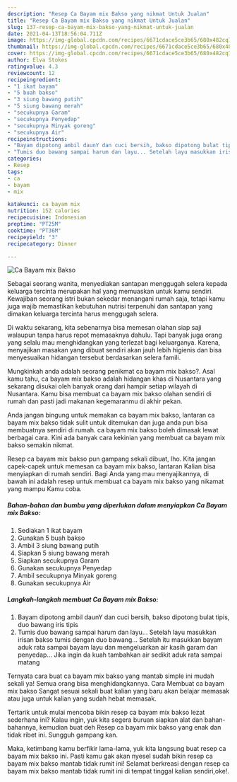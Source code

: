 ```yaml
---
description: "Resep Ca Bayam mix Bakso yang nikmat Untuk Jualan"
title: "Resep Ca Bayam mix Bakso yang nikmat Untuk Jualan"
slug: 137-resep-ca-bayam-mix-bakso-yang-nikmat-untuk-jualan
date: 2021-04-13T18:56:04.711Z
image: https://img-global.cpcdn.com/recipes/6671cdace5ce3b65/680x482cq70/ca-bayam-mix-bakso-foto-resep-utama.jpg
thumbnail: https://img-global.cpcdn.com/recipes/6671cdace5ce3b65/680x482cq70/ca-bayam-mix-bakso-foto-resep-utama.jpg
cover: https://img-global.cpcdn.com/recipes/6671cdace5ce3b65/680x482cq70/ca-bayam-mix-bakso-foto-resep-utama.jpg
author: Elva Stokes
ratingvalue: 4.3
reviewcount: 12
recipeingredient:
- "1 ikat bayam"
- "5 buah bakso"
- "3 siung bawang putih"
- "5 siung bawang merah"
- "secukupnya Garam"
- "secukupnya Penyedap"
- "secukupnya Minyak goreng"
- "secukupnya Air"
recipeinstructions:
- "Bayam dipotong ambil daunY dan cuci bersih, bakso dipotong bulat tipis, duo bawang iris tipis"
- "Tumis duo bawang sampai harum dan layu... Setelah layu masukkan irisan bakso tumis dengan duo bawang... Setelah itu masukkan bayam aduk rata sampai bayam layu dan mengeluarkan air kasih garam dan penyedap... Jika ingin da kuah tambahkan air sedikit aduk rata sampai matang"
categories:
- Resep
tags:
- ca
- bayam
- mix

katakunci: ca bayam mix 
nutrition: 152 calories
recipecuisine: Indonesian
preptime: "PT25M"
cooktime: "PT36M"
recipeyield: "3"
recipecategory: Dinner

---
```



![Ca Bayam mix Bakso](https://img-global.cpcdn.com/recipes/6671cdace5ce3b65/680x482cq70/ca-bayam-mix-bakso-foto-resep-utama.jpg)

Sebagai seorang wanita, menyediakan santapan menggugah selera kepada keluarga tercinta merupakan hal yang memuaskan untuk kamu sendiri. Kewajiban seorang istri bukan sekedar menangani rumah saja, tetapi kamu juga wajib memastikan kebutuhan nutrisi terpenuhi dan santapan yang dimakan keluarga tercinta harus menggugah selera.

Di waktu  sekarang, kita sebenarnya bisa memesan olahan siap saji walaupun tanpa harus repot memasaknya dahulu. Tapi banyak juga orang yang selalu mau menghidangkan yang terlezat bagi keluarganya. Karena, menyajikan masakan yang dibuat sendiri akan jauh lebih higienis dan bisa menyesuaikan hidangan tersebut berdasarkan selera famili. 



Mungkinkah anda adalah seorang penikmat ca bayam mix bakso?. Asal kamu tahu, ca bayam mix bakso adalah hidangan khas di Nusantara yang sekarang disukai oleh banyak orang dari hampir setiap wilayah di Nusantara. Kamu bisa membuat ca bayam mix bakso olahan sendiri di rumah dan pasti jadi makanan kegemaranmu di akhir pekan.

Anda jangan bingung untuk memakan ca bayam mix bakso, lantaran ca bayam mix bakso tidak sulit untuk ditemukan dan juga anda pun bisa membuatnya sendiri di rumah. ca bayam mix bakso boleh dimasak lewat berbagai cara. Kini ada banyak cara kekinian yang membuat ca bayam mix bakso semakin nikmat.

Resep ca bayam mix bakso pun gampang sekali dibuat, lho. Kita jangan capek-capek untuk memesan ca bayam mix bakso, lantaran Kalian bisa menyiapkan di rumah sendiri. Bagi Anda yang mau menyajikannya, di bawah ini adalah resep untuk membuat ca bayam mix bakso yang nikamat yang mampu Kamu coba.

<!--inarticleads1-->

##### Bahan-bahan dan bumbu yang diperlukan dalam menyiapkan Ca Bayam mix Bakso:

1. Sediakan 1 ikat bayam
1. Gunakan 5 buah bakso
1. Ambil 3 siung bawang putih
1. Siapkan 5 siung bawang merah
1. Siapkan secukupnya Garam
1. Gunakan secukupnya Penyedap
1. Ambil secukupnya Minyak goreng
1. Gunakan secukupnya Air




<!--inarticleads2-->

##### Langkah-langkah membuat Ca Bayam mix Bakso:

1. Bayam dipotong ambil daunY dan cuci bersih, bakso dipotong bulat tipis, duo bawang iris tipis
1. Tumis duo bawang sampai harum dan layu... Setelah layu masukkan irisan bakso tumis dengan duo bawang... Setelah itu masukkan bayam aduk rata sampai bayam layu dan mengeluarkan air kasih garam dan penyedap... Jika ingin da kuah tambahkan air sedikit aduk rata sampai matang




Ternyata cara buat ca bayam mix bakso yang mantab simple ini mudah sekali ya! Semua orang bisa menghidangkannya. Cara Membuat ca bayam mix bakso Sangat sesuai sekali buat kalian yang baru akan belajar memasak atau juga untuk kalian yang sudah hebat memasak.

Tertarik untuk mulai mencoba bikin resep ca bayam mix bakso lezat sederhana ini? Kalau ingin, yuk kita segera buruan siapkan alat dan bahan-bahannya, kemudian buat deh Resep ca bayam mix bakso yang enak dan tidak ribet ini. Sungguh gampang kan. 

Maka, ketimbang kamu berfikir lama-lama, yuk kita langsung buat resep ca bayam mix bakso ini. Pasti kamu gak akan nyesel sudah bikin resep ca bayam mix bakso mantab tidak rumit ini! Selamat berkreasi dengan resep ca bayam mix bakso mantab tidak rumit ini di tempat tinggal kalian sendiri,oke!.

